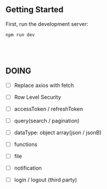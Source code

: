 
## Getting Started

First, run the development server:

```bash
npm run dev
```


</br>
</br>

## DOING
- [ ] Replace axios with fetch
- [ ] Row Level Security
- [ ] accessToken / refreshToken
- [ ] query(search / pagination)
- [ ] dataType: object array(json / jsonB)
- [ ] functions
- [ ] file
- [ ] notification
- [ ] login / logout (third party)



